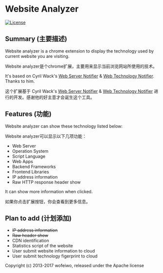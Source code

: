 Website Analyzer
=======================

[![License](https://img.shields.io/github/license/wofeiwo/Website-Analyzer.svg)](https://github.com/wofeiwo/Website-Analyzer/LICENSE)

Summary (主要描述)
----------

Website analyzer is a chrome extension to display the technology used by 
current website you are visiting.

Website analyzer是个chrome扩展，主要用来显示当前浏览网站所使用的技术。

It's based on Cyril Wack's [Web Server Notifier](https://github.com/cyril/web_server_notifier) & [Web Technology Notifier](https://github.com/cyril/web_technology_notifier). Thanks to him.

这个扩展基于 Cyril Wack's [Web Server Notifier](https://github.com/cyril/web_server_notifier) & [Web Technology Notifier](https://github.com/cyril/web_technology_notifier) 进行的开发。感谢他的好主意才会诞生这个工具。

Features (功能)
----------
Website analyzer can show these technology listed below:

Website analyzer可以显示以下几项功能：

* Web Server
* Operation System
* Script Language
* Web Apps
* Backend Frameworks
* Frontend Libraries
* IP address information
* Raw HTTP response header show

It can show more information when clicked.

如果你点击扩展按钮，你会查看到更多信息。

Plan to add (计划添加)
----------
* <del>IP address information</del>
* <del>Raw header show</del>
* CDN identification
* Statistics script of the website
* User submit website information to cloud
* User submit technology figerprint to cloud

Copyright (c) 2013-2017 wofeiwo, released under the Apache license
